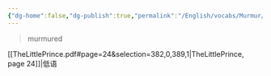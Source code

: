 ```yaml
---
{"dg-home":false,"dg-publish":true,"permalink":"/English/vocabs/Murmur/","dgPassFrontmatter":true}
---
```



> murmured

[[TheLittlePrince.pdf#page=24&selection=382,0,389,1|TheLittlePrince, page 24]]|低语